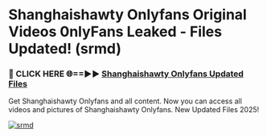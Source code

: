 # Shanghaishawty Onlyfans Original Videos 0nlyFans Leaked - Files Updated! (srmd)

<h3>🔴 CLICK HERE 🌐==►► <a href="https://tinyurl.com/ehrbuxhb" rel="nofollow">Shanghaishawty Onlyfans Updated Files</a></h3>

Get Shanghaishawty Onlyfans and all content. Now you can access all videos and pictures of Shanghaishawty Onlyfans. New Updated Files 2025!

[![srmd](https://i.imgur.com/lVYEuWS.gif)](https://tinyurl.com/ehrbuxhb)
